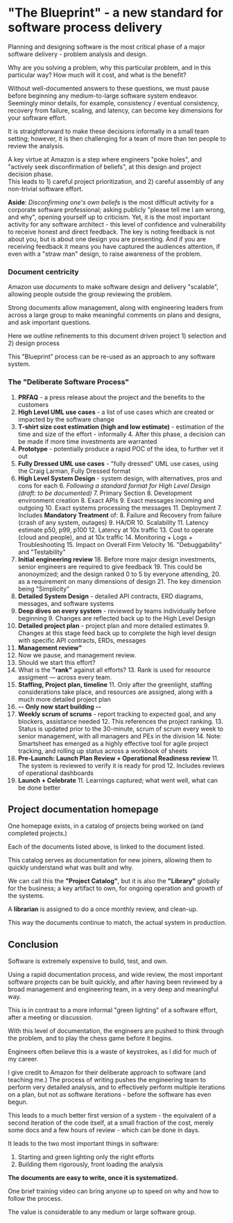 # "The Blueprint" - a new standard for software process delivery

Planning and designing software is the most critical phase 
of a major software delivery - problem analysis and design.

Why are you solving a problem, why this particular problem, and in this particular way?
How much will it cost, and what is the benefit?

Without well-documented answers to these questions, we must pause before
beginning any medium-to-large software system endeavor.  
Seemingly minor details, for example,  consistency / eventual consistency, recovery from failure, scaling,
and latency, can become key dimensions for your software effort.

It is straightforward to make these decisions informally in a small team setting; 
however, it is then challenging for a team of
more than ten people to review the analysis.  

A key virtue at Amazon
is a step where engineers "poke holes", 
and "actively seek disconfirmation of beliefs", 
at this design and project decision phase.  
This leads to 1) careful project prioritization,
and 2) careful assembly of any non-trivial software effort.  

**Aside**: _Disconfirming one's own beliefs_ is the most difficult
activity for a corporate software professional; asking publicly
"please tell me I am wrong, and why", opening yourself
up to criticism.  Yet, it is the most important activity
for any software architect - this level of confidence
and vulnerability to receive honest and direct feedback.
The key is noting feedback is not about you, but is about
one design you are presenting.  And if you are receiving
feedback it means you have captured the audiences attention,
if even with a "straw man" design, to raise awareness of
the problem.

### Document centricity

Amazon use _documents_
to make software design and delivery "scalable", 
allowing people outside the group reviewing the problem.

Strong documents allow management, along with engineering leaders from across a large group
to make meaningful comments on plans and designs, and ask important questions.

Here we outline refinements to this document driven project 1) selection and 2) design process

This "Blueprint" process can be re-used as an approach to any software system.

### The "Deliberate Software Process"

1. **PRFAQ** - a press release about the project and the benefits to the customers
2. **High Level UML use cases** - a list of use cases which are created or impacted by the software change
3. **T-shirt size cost estimation (high and low estimate)** - estimation of the time and size of the effort - informally
   4. After this phase, a decision can be made if more time investments are warranted
5. **Prototype** - potentially produce a rapid POC of the idea, to further vet it out
4. **Fully Dressed UML use cases** - "fully dressed" UML use cases, using the Craig Larman, Fully Dressed format
5. **High Level System Design** - system design, with alternatives, pros and cons for each
   6. *Following a standard format for High Level Design (draft:  to be documented)*
      7. Primary Section
         8. Development environment creation
         8. Exact APIs
         9. Exact messages incoming and outgoing
         10. Exact systems processing the messages
         11. Deployment
      7. Includes **Mandatory Treatment** of:
         8. Failure and Recovery from failure (crash of any system, outages)
         9. HA/DR
         10. Scalability
         11. Latency estimate p50, p99, p100
         12. Latency at 10x traffic
         13. Cost to operate (cloud and people), and at 10x traffic
         14. Monitoring + Logs + Troubleshooting
         15. Impact on Overall Firm Velocity
         16. "Debuggability" and "Testability"
17. **Initial engineering review**
    18. Before more major design investments, senior engineers are required to give feedback
    19. This could be anonoymized; and the design ranked 0 to 5 by everyone attending, 
    20. as a requirement on many dimensions of design
    21. The key dimension being "Simplicity"
7. **Detailed System Design** - detailed API contracts, ERD diagrams, messages, and software systems
8. **Deep dives on every system** - reviewed by teams individually before beginning
   9. Changes are reflected back up to the High Level Design
9. **Detailed project plan** - project plan and more detailed estimates 
   9. Changes at this stage feed back up to complete the high level design with specific API contracts, ERDs, messages
10. **Management review"**
   10. Now we pause, and management review. 
   11. Should we start this effort?
   12. What is the **"rank"** against all efforts?
       13. Rank is used for resource assigment — across every team.
10. **Staffing, Project plan, timeline**
    11. Only after the greenlight, staffing considerations take place, and resources are assigned, along with a much more detailed project plan
10. **-- Only now start building --**
11. **Weekly scrum of scrums** - report tracking to expected goal, and any blockers, assistance needed
    12. This references the project ranking.
    13. Status is updated prior to the 30-minute, scrum of scrum every week to senior management, with all managers and PEs in the division
    14. Note: Smartsheet has emerged as a highly effective tool for agile project tracking, and rolling up status across a workbook of sheets
11. **Pre-Launch:  Launch Plan Review + Operational Readiness review**
    11. The system is reviewed to verify it is ready for prod
    12. Includes reviews of operational dashboards
10. **Launch + Celebrate**
    11. Learnings captured; what went well, what can be done better

## Project documentation homepage

One homepage exists, in a catalog of projects being worked on (and completed projects.)

Each of the documents listed above, is linked to the document listed.

This catalog serves as documentation for new joiners, allowing them to 
quickly understand what was built and why.

We can call this the **"Project Catalog"**, but it is also the **"Library"**
globally for the business; a key artifact to own, for ongoing operation
and growth of the systems.

A **librarian** is assigned to do a once monthly review, and clean-up.

This way the documents continue to match, the actual system in production.

## Conclusion

Software is extremely expensive to build, test, and own.

Using a rapid documentation process, and wide review, the most important 
software projects can be built quickly, and after having been reviewed by 
a broad management and engineering team, in a very deep and meaningful way.

This is in contrast to a more informal "green lighting" of a software effort,
after a meeting or discussion.

With this level of documentation, the engineers are pushed to think through
the problem, and to play the chess game before it begins.

Engineers often believe this is a waste of keystrokes, as I did for much of my career.

I give credit to Amazon for their deliberate approach to software (and teaching me.)
The process of writing pushes the engineering team to perform very detailed
analysis, and to effectively perform multiple iterations on a plan, 
but not as software iterations - before the software has even begun.

This leads to a much better first version of a system - the equivalent
of a second iteration of the code itself, at a small fraction of the cost,
merely some docs and a few hours of review - which can be done in days.

It leads to the two most important things in software:
1. Starting and green lighting only the right efforts
2. Building them rigorously, front loading the analysis

**The documents are easy to write, once it is systematized.**

One brief training video can bring anyone up to speed on why and how to 
follow the process.

The value is considerable to any medium or large software group.

